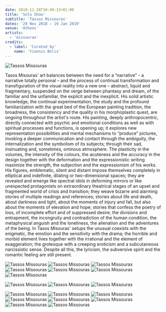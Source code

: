 ```yaml
---
date: 2018-11-28T10:49:13+01:00
title: 'Solo Show'
subtitle: 'Tassos Missouras'
dates: '29 Nov 2018 – 19 Jan 2019'
venue: 'Athens'
artists:
  - 'missouras'
credits:
  - label: 'Curated by'
    name: 'Yiannis Bolis'
---
```

![](/exhibitions/tassos-missouras-solo-exhibition-2018/tassosmissouras_ph03365-internet_1280x1065.jpg "Tassos Missouras")

Tasos Misouras' art balances between the need for a “narrative” - a narrative totally personal – and the process of continual transformation and transfiguration of the visual reality into a new one – abstract, liquid and fragmentary, suspended on the verge between phantasy and dream, of the familiar and the unfamiliar, the explicit and the inexplicit. His solid artistic knowledge, the continual experimentation, the study and the profound familiarization with the great bed of the European painting tradition, the broadness, the consistency and the quality in his morphoplastic quest, are ongoing throughout the artist's route. His painting, deeply anthropocentric, directly connected with psychic and emotional conditions as well as with spiritual processes and functions, is opening up; it explores new representation possibilities and mental mechanisms to “produce” pictures, invoking a deeper communication and contact through the ambiguity, the internalization and the symbolism of its subjects; through their sad, insinuating and, sometimes, ominous atmosphere. The plasticity in the volumes, the intensity of the colours, the acuteness and the accuracy in the design together with the deformation and the expressionistic writing maximize the strength, the subjection and the expressionism of his works. His figures, emblematic, silent and distant impose themselves completely in elliptical and indefinite, dilating or two-dimensional spaces; they are revealed and emerge like spectral idols in deforming mirrors or like unexpected protagonists on extraordinary theatrical stages of an upset and fragmented world of crisis and transition; they weave bizarre and alarming stories of multiple readings and references; stories about life and death, about darkness and light, about the moments of injury and fall, but also about the moments of elevation and hope; stories that confess the poetry of loss, of incomplete effort and of suppressed desire; the divisions and entrapment, the incongruity and contradiction of the human condition, the metaphysical anguish and the loneliness, the alienation and the adventures of the being. In Tasos Misouras' setups the unusual coexists with the enigmatic, the emotion and the sensitivity with the drama; the horrible and morbid element lives together with the irrational and the element of exaggeration; the grotesque with a creeping eroticism and a subcutaneous narcissistic sense. Despite all this, the lyricism, the subversive spirit and the romantic feeling are still present.

![](/exhibitions/tassos-missouras-solo-exhibition-2018/tassosmissouras_ph03348-internet_1280x1138.jpg "Tassos Missouras")
![](/exhibitions/tassos-missouras-solo-exhibition-2018/tassosmissouras_ph03359-internet_827x1280.jpg "Tassos Missouras")
![](/exhibitions/tassos-missouras-solo-exhibition-2018/tassosmissouras_ph03373-internet_1149x1280.jpg "Tassos Missouras")
![](/exhibitions/tassos-missouras-solo-exhibition-2018/tassosmissouras_ph03378-internet_1280x747.jpg "Tassos Missouras")
![](/exhibitions/tassos-missouras-solo-exhibition-2018/tassosmissouras_ph03389-internet_1280x848.jpg "Tassos Missouras")
![](/exhibitions/tassos-missouras-solo-exhibition-2018/tassosmissouras_ph03397-internet_687x1280.jpg "Tassos Missouras")
![](/exhibitions/tassos-missouras-solo-exhibition-2018/tassosmissouras_ph03415-internet_1136x1280.jpg "Tassos Missouras")

![](/exhibitions/tassos-missouras-solo-exhibition-2018/group/tassosmissouras_ph03426-internet_990x1280.jpg "Tassos Missouras")
![](/exhibitions/tassos-missouras-solo-exhibition-2018/group/tassosmissouras_ph03428-internet_900x1280.jpg "Tassos Missouras")
![](/exhibitions/tassos-missouras-solo-exhibition-2018/group/tassosmissouras_ph03430-internet_940x1280.jpg "Tassos Missouras")

![](/exhibitions/tassos-missouras-solo-exhibition-2018/tassos-missouras-001_1092x1280.jpg "Tassos Missouras")
![](/exhibitions/tassos-missouras-solo-exhibition-2018/tassos-missouras-002_1280x913.jpg "Tassos Missouras")
![](/exhibitions/tassos-missouras-solo-exhibition-2018/tassos-missouras-003_692x1280.jpg "Tassos Missouras")
![](/exhibitions/tassos-missouras-solo-exhibition-2018/tassos-missouras-004_966x1280.jpg "Tassos Missouras")
![](/exhibitions/tassos-missouras-solo-exhibition-2018/tassos-missouras-005_967x1280.jpg "Tassos Missouras")
![](/exhibitions/tassos-missouras-solo-exhibition-2018/tassos-missouras-006_1280x612.jpg "Tassos Missouras")
![](/exhibitions/tassos-missouras-solo-exhibition-2018/tassos-missouras-007_1280x547.jpg "Tassos Missouras")
![](/exhibitions/tassos-missouras-solo-exhibition-2018/tassos-missouras-008_801x1280.jpg "Tassos Missouras")